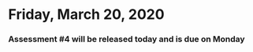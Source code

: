 Friday, March 20, 2020
====================
### Assessment #4 will be released today and is due on Monday

